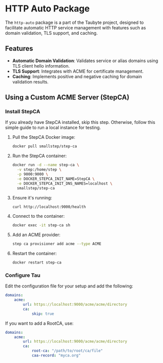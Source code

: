 # HTTP Auto Package

The `http-auto` package is a part of the Taubyte project, designed to facilitate automatic HTTP service management with features such as domain validation, TLS support, and caching.

## Features

- **Automatic Domain Validation**: Validates service or alias domains using TLS client hello information.
- **TLS Support**: Integrates with ACME for certificate management.
- **Caching**: Implements positive and negative caching for domain validation results.

## Using a Custom ACME Server (StepCA)

### Install StepCA

If you already have StepCA installed, skip this step. Otherwise, follow this simple guide to run a local instance for testing.

1. Pull the StepCA Docker image:

    ```bash
    docker pull smallstep/step-ca
    ```

2. Run the StepCA container:

    ```bash
    docker run -d --name step-ca \
      -v step:/home/step \
      -p 9000:9000 \
      -e DOCKER_STEPCA_INIT_NAME=StepCA \
      -e DOCKER_STEPCA_INIT_DNS_NAMES=localhost \
      smallstep/step-ca
    ```

3. Ensure it's running:

    ```bash
    curl http://localhost:9000/health
    ```

4. Connect to the container:

    ```bash
    docker exec -it step-ca sh
    ```

5. Add an ACME provider:

    ```bash
    step ca provisioner add acme --type ACME
    ```

6. Restart the container:

    ```bash
    docker restart step-ca
    ```

### Configure Tau

Edit the configuration file for your setup and add the following:

```yaml
domains:
    acme:
        url: https://localhost:9000/acme/acme/directory
        ca:
            skip: true
```

If you want to add a RootCA, use:

```yaml
domains:
    acme:
        url: https://localhost:9000/acme/acme/directory
        ca:
            root-ca: "/path/to/root/ca/file"
            caa-record: "myca.org"
```
